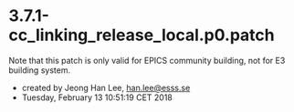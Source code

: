 # 3.7.1-cc_linking_release_local.p0.patch

Note that this patch is only valid for EPICS community building, not for E3 building system.

* created by Jeong Han Lee, han.lee@esss.se
* Tuesday, February 13 10:51:19 CET 2018

